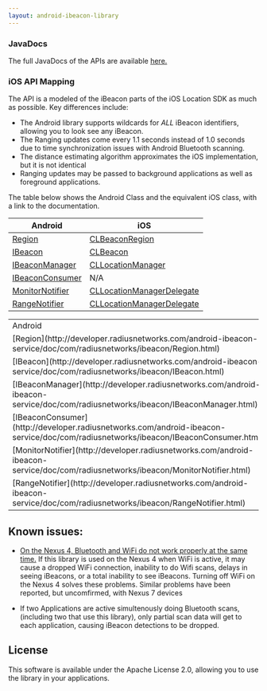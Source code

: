 ```yaml
---
layout: android-ibeacon-library
---
```


### JavaDocs

The full JavaDocs of the APIs are available [here.](http://developer.radiusnetworks.com/android-ibeacon-service/doc/)

### iOS API Mapping

The API is a modeled of the iBeacon parts of the iOS Location SDK as much as possible. Key differences include:

* The Android library supports wildcards for *ALL* iBeacon identifiers, allowing you to look see any iBeacon.
* The Ranging updates come every 1.1 seconds instead of 1.0 seconds due to time synchronization issues with Android Bluetooth scanning.
* The distance estimating algorithm approximates the iOS implementation, but it is not identical
* Ranging updates may be passed to background applications as well as foreground applications.

The table below shows the Android Class and the equivalent iOS class, with a link to the documentation.

Android | iOS 
------- | --- 
[Region](http://developer.radiusnetworks.com/android-ibeacon-service/doc/com/radiusnetworks/ibeacon/Region.html)  | [CLBeaconRegion](https://developer.apple.com/library/ios/documentation/CoreLocation/Reference/CLBeaconRegion_class/Reference/Reference.html)
[IBeacon](http://developer.radiusnetworks.com/android-ibeacon-service/doc/com/radiusnetworks/ibeacon/IBeacon.html)  | [CLBeacon](https://developer.apple.com/library/ios/documentation/CoreLocation/Reference/CLBeacon_class/Reference/Reference.html)
[IBeaconManager](http://developer.radiusnetworks.com/android-ibeacon-service/doc/com/radiusnetworks/ibeacon/IBeaconManager.html)  | [CLLocationManager](https://developer.apple.com/library/ios/documentation/CoreLocation/Reference/CLLocationManager_Class/CLLocationManager/CLLocationManager.html)
[IBeaconConsumer](http://developer.radiusnetworks.com/android-ibeacon-service/doc/com/radiusnetworks/ibeacon/IBeaconConsumer.html)  | N/A 
[MonitorNotifier](http://developer.radiusnetworks.com/android-ibeacon-service/doc/com/radiusnetworks/ibeacon/MonitorNotifier.html)  | [CLLocationManagerDelegate](https://developer.apple.com/library/ios/documentation/CoreLocation/Reference/CLLocationManagerDelegate_Protocol/CLLocationManagerDelegate/CLLocationManagerDelegate.html)
[RangeNotifier](http://developer.radiusnetworks.com/android-ibeacon-service/doc/com/radiusnetworks/ibeacon/RangeNotifier.html)  | [CLLocationManagerDelegate](https://developer.apple.com/library/ios/documentation/CoreLocation/Reference/CLLocationManagerDelegate_Protocol/CLLocationManagerDelegate/CLLocationManagerDelegate.html)



<table>
  <tr>
    <td>Android</td>
    <td>iOS</td>
  </tr>
  <tr>
    <td>[Region](http://developer.radiusnetworks.com/android-ibeacon-service/doc/com/radiusnetworks/ibeacon/Region.html)</td>
    <td>[CLBeaconRegion](https://developer.apple.com/library/ios/documentation/CoreLocation/Reference/CLBeaconRegion_class/Reference/Reference.html)</td>
  </tr>
  <tr>
    <td>[IBeacon](http://developer.radiusnetworks.com/android-ibeacon-service/doc/com/radiusnetworks/ibeacon/IBeacon.html)</td>
    <td>[CLBeacon](https://developer.apple.com/library/ios/documentation/CoreLocation/Reference/CLBeacon_class/Reference/Reference.html)</td>
  </tr>
  <tr>
    <td>[IBeaconManager](http://developer.radiusnetworks.com/android-ibeacon-service/doc/com/radiusnetworks/ibeacon/IBeaconManager.html)</td>
    <td>[CLLocationManager](https://developer.apple.com/library/ios/documentation/CoreLocation/Reference/CLLocationManager_Class/CLLocationManager/CLLocationManager.html)</td>
  </tr>
  <tr>
    <td>[IBeaconConsumer](http://developer.radiusnetworks.com/android-ibeacon-service/doc/com/radiusnetworks/ibeacon/IBeaconConsumer.html)</td>
    <td>N/A</td>
  </tr>
  <tr>
    <td>[MonitorNotifier](http://developer.radiusnetworks.com/android-ibeacon-service/doc/com/radiusnetworks/ibeacon/MonitorNotifier.html)</td>
    <td>[CLLocationManagerDelegate](https://developer.apple.com/library/ios/documentation/CoreLocation/Reference/CLLocationManagerDelegate_Protocol/CLLocationManagerDelegate/CLLocationManagerDelegate.html)</td>
  </tr>
  <tr>
    <td>[RangeNotifier](http://developer.radiusnetworks.com/android-ibeacon-service/doc/com/radiusnetworks/ibeacon/RangeNotifier.html)</td>
    <td>[CLLocationManagerDelegate](https://developer.apple.com/library/ios/documentation/CoreLocation/Reference/CLLocationManagerDelegate_Protocol/CLLocationManagerDelegate/CLLocationManagerDelegate.html)</td>
  </tr>
</table>
  


## Known issues:

* [On the Nexus 4, Bluetooth and WiFi do not work properly at the same time.](https://code.google.com/p/android/issues/detail?id=41631)  If this library is used on the Nexus 4 when WiFi is active, it may cause a dropped WiFi connection, inability to do Wifi scans, delays in seeing iBeacons, or a total inability to see iBeacons.  Turning off WiFi on the Nexus 4 solves these problems.  Similar problems have been reported, but uncomfirmed, with Nexus 7 devices

* If two Applications are active simultenously doing Bluetooth scans, (including two that use this library), only partial scan data will get to each application, causing iBeacon detections to be dropped.

## License

This software is available under the Apache License 2.0, allowing you to use the library in your applications.
